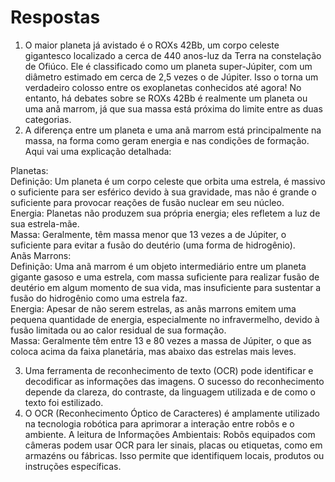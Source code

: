 # Respostas

1. O maior planeta já avistado é o ROXs 42Bb, um corpo celeste gigantesco localizado a cerca de 440 anos-luz da Terra na constelação de Ofiúco. Ele é classificado como um planeta super-Júpiter, com um diâmetro estimado em cerca de 2,5 vezes o de Júpiter. Isso o torna um verdadeiro colosso entre os exoplanetas conhecidos até agora! No entanto, há debates sobre se ROXs 42Bb é realmente um planeta ou uma anã marrom, já que sua massa está próxima do limite entre as duas categorias.
2. A diferença entre um planeta e uma anã marrom está principalmente na massa, na forma como geram energia e nas condições de formação. Aqui vai uma explicação detalhada: 

Planetas: <br>
    Definição: Um planeta é um corpo celeste que orbita uma estrela, é massivo o suficiente para ser esférico devido à sua gravidade, mas não é grande o suficiente para provocar reações de fusão nuclear em seu núcleo.<br>
    Energia: Planetas não produzem sua própria energia; eles refletem a luz de sua estrela-mãe.<br>
    Massa: Geralmente, têm massa menor que 13 vezes a de Júpiter, o suficiente para evitar a fusão do deutério (uma forma de hidrogênio).<br>
Anãs Marrons:<br>
    Definição: Uma anã marrom é um objeto intermediário entre um planeta gigante gasoso e uma estrela, com massa suficiente para realizar fusão de deutério em algum momento de sua vida, mas insuficiente para sustentar a fusão do hidrogênio como uma estrela faz. <br>
    Energia: Apesar de não serem estrelas, as anãs marrons emitem uma pequena quantidade de energia, especialmente no infravermelho, devido à fusão limitada ou ao calor residual de sua formação.<br>
    Massa: Geralmente têm entre 13 e 80 vezes a massa de Júpiter, o que as coloca acima da faixa planetária, mas abaixo das estrelas mais leves.  <br>

3. Uma ferramenta de reconhecimento de texto (OCR) pode identificar e decodificar as informações das imagens. O sucesso do reconhecimento depende da clareza, do contraste, da linguagem utilizada e de como o texto foi estilizado.
4. O OCR (Reconhecimento Óptico de Caracteres) é amplamente utilizado na tecnologia robótica para aprimorar a interação entre robôs e o ambiente. A leitura de Informações Ambientais: Robôs equipados com câmeras podem usar OCR para ler sinais, placas ou etiquetas, como em armazéns ou fábricas. Isso permite que identifiquem locais, produtos ou instruções específicas.
